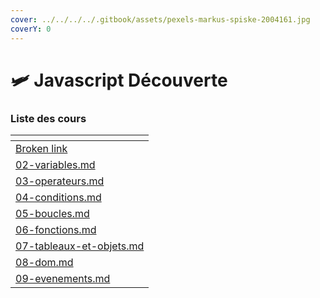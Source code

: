 ```yaml
---
cover: ../../../../.gitbook/assets/pexels-markus-spiske-2004161.jpg
coverY: 0
---
```


# 🛩 Javascript Découverte

### Liste des cours

<table data-view="cards"><thead><tr><th data-card-target data-type="content-ref"></th></tr></thead><tbody><tr><td><a href="broken-reference">Broken link</a></td></tr><tr><td><a href="02-variables.md">02-variables.md</a></td></tr><tr><td><a href="03-operateurs.md">03-operateurs.md</a></td></tr><tr><td><a href="04-conditions.md">04-conditions.md</a></td></tr><tr><td><a href="05-boucles.md">05-boucles.md</a></td></tr><tr><td><a href="06-fonctions.md">06-fonctions.md</a></td></tr><tr><td><a href="07-tableaux-et-objets.md">07-tableaux-et-objets.md</a></td></tr><tr><td><a href="08-dom.md">08-dom.md</a></td></tr><tr><td><a href="09-evenements.md">09-evenements.md</a></td></tr></tbody></table>

